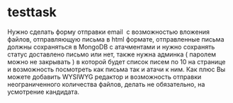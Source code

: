 # testtask
Нужно сделать форму отправки email  c возможностью вложения файлов, отправляющую письма в html формате, отправленные письма должны сохраняться в MongoDB с атачментами и нужно сохранять статус доставлено письмо или нет, также нужна админка ( паролем можно не закрывать ) в которой будет список писем по 10 на странице и возможность посмотреть как письма так и атачи к ним. Как плюс Вы можете добавить WYSIWYG редактор и возможность отправки неограниченного количества файлов, делать не обязательно, на усмотрение кандидата.
